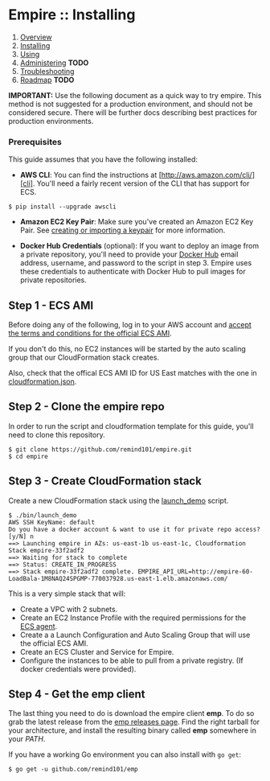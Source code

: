 # Empire :: Installing

1. [Overview](./index.md)
2. [Installing](./installing.md)
3. [Using](./using.md)
4. [Administering](./administering.md) **TODO**
5. [Troubleshooting](./troubleshooting.md)
6. [Roadmap](./roadmap.md) **TODO**

**IMPORTANT:** Use the following document as a quick way to try empire. This
method is not suggested for a production environment, and should not be
considered secure. There will be further docs describing best practices for
production environments.

### Prerequisites

This guide assumes that you have the following installed:

* **AWS CLI**: You can find the instructions at
  [http://aws.amazon.com/cli/][cli]. You'll need a fairly recent version of the
  CLI that has support for ECS.

```console
$ pip install --upgrade awscli
```

* **Amazon EC2 Key Pair**: Make sure you've created an Amazon EC2 Key Pair. See
  [creating or importing a keypair][keypair] for more information.

* **Docker Hub Credentials** (optional): If you want to deploy an image from a
  private repository, you'll need to provide your [Docker Hub][dockerhub]
  email address, username, and password to the script in step 3. Empire uses
  these credentials to authenticate with Docker Hub to pull images for private
  repositories.

## Step 1 - ECS AMI

Before doing any of the following, log in to your AWS account and
[accept the terms and conditions for the official ECS AMI][amiterms].

If you don't do this, no EC2 instances will be started by the auto scaling
group that our CloudFormation stack creates.

Also, check that the offical ECS AMI ID for US East matches with the one in
[cloudformation.json][democloud].

## Step 2 - Clone the empire repo

In order to run the script and cloudformation template for this guide, you'll
need to clone this repository.

```console
$ git clone https://github.com/remind101/empire.git
$ cd empire
```

## Step 3 - Create CloudFormation stack

Create a new CloudFormation stack using the [launch_demo](../bin/launch_demo)
script.

```console
$ ./bin/launch_demo
AWS SSH KeyName: default
Do you have a docker account & want to use it for private repo access? [y/N] n
==> Launching empire in AZs: us-east-1b us-east-1c, Cloudformation Stack empire-33f2adf2
==> Waiting for stack to complete
==> Status: CREATE_IN_PROGRESS
==> Stack empire-33f2adf2 complete. EMPIRE_API_URL=http://empire-60-LoadBala-1M8NAQ24SPGMP-770037928.us-east-1.elb.amazonaws.com/
```

This is a very simple stack that will:

* Create a VPC with 2 subnets.
* Create an EC2 Instance Profile with the required permissions for the
  [ECS agent][ecsagent].
* Create a a Launch Configuration and Auto Scaling Group that will use the
  official ECS AMI.
* Create an ECS Cluster and Service for Empire.
* Configure the instances to be able to pull from a private registry. (If
  docker credentials were provided).

## Step 4 - Get the emp client

The last thing you need to do is download the empire client **emp**. To do so
grab the latest release from the [emp releases page][empreleases]. Find the
right tarball for your architecture, and install the resulting binary called
**emp** somewhere in your *PATH*.

If you have a working Go environment you can also install with `go get`:

```console
$ go get -u github.com/remind101/emp
```

[awscli]: http://aws.amazon.com/cli/
[keypair]: http://docs.aws.amazon.com/AWSEC2/latest/UserGuide/ec2-key-pairs.html
[dockerhub]: https://hub.docker.com/
[amiterms]: https://aws.amazon.com/marketplace/ordering?productId=4ce33fd9-63ff-4f35-8d3a-939b641f1931&ref_=dtl_psb_continue&region=us-east-1
[democloud]: https://github.com/remind101/empire/blob/master/docs/cloudformation.json#L15
[ecsagent]: https://github.com/aws/amazon-ecs-agent
[empreleases]: https://github.com/remind101/emp/releases